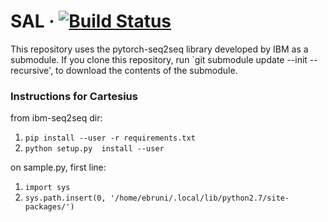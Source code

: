# SAL &middot; [![Build Status](https://travis-ci.org/i-machine-think/SAL.svg?branch=master)](https://travis-ci.org/i-machine-think/SAL)

This repository uses the pytorch-seq2seq library developed by IBM as a submodule.
If you clone this repository, run `git submodule update --init --recursive', to download the contents of the submodule.

### Instructions for Cartesius
from ibm-seq2seq dir:
1. ```pip install --user -r requirements.txt```
2. ```python setup.py  install --user```

on sample.py, first line:
1. ```import sys```
2. ```sys.path.insert(0, '/home/ebruni/.local/lib/python2.7/site-packages/')```